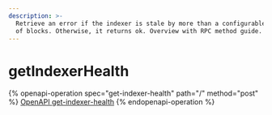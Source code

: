 ```yaml
---
description: >-
  Retrieve an error if the indexer is stale by more than a configurable number
  of blocks. Otherwise, it returns ok. Overview with RPC method guide.
---
```


# getIndexerHealth

{% openapi-operation spec="get-indexer-health" path="/" method="post" %}
[OpenAPI get-indexer-health](https://raw.githubusercontent.com/helius-labs/photon/refs/heads/main/src/openapi/specs/getIndexerHealth.yaml)
{% endopenapi-operation %}
